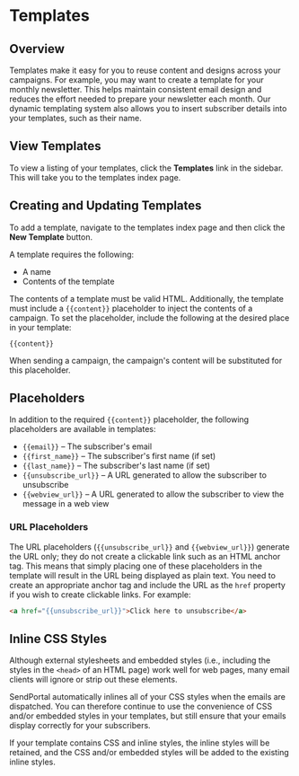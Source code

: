 # Templates

## Overview

Templates make it easy for you to reuse content and designs across your campaigns. For example, you may want to create a template for your monthly newsletter. This helps maintain consistent email design and reduces the effort needed to prepare your newsletter each month. Our dynamic templating system also allows you to insert subscriber details into your templates, such as their name.

## View Templates

To view a listing of your templates, click the **Templates** link in the sidebar. This will take you to the templates index page.

## Creating and Updating Templates

To add a template, navigate to the templates index page and then click the **New Template** button.

A template requires the following:

- A name
- Contents of the template

The contents of a template must be valid HTML. Additionally, the template must include a `{{content}}` placeholder to inject the contents of a campaign. To set the placeholder, include the following at the desired place in your template:

```
{{content}}
```

When sending a campaign, the campaign's content will be substituted for this placeholder.

## Placeholders

In addition to the required `{{content}}` placeholder, the following placeholders are available in templates:

- `{{email}}` – The subscriber's email
- `{{first_name}}` – The subscriber's first name (if set)
- `{{last_name}}` – The subscriber's last name (if set)
- `{{unsubscribe_url}}` – A URL generated to allow the subscriber to unsubscribe
- `{{webview_url}}` – A URL generated to allow the subscriber to view the message in a web view

### URL Placeholders

The URL placeholders (`{{unsubscribe_url}}` and `{{webview_url}}`) generate the URL only; they do not create a clickable link such as an HTML anchor tag. This means that simply placing one of these placeholders in the template will result in the URL being displayed as plain text. You need to create an appropriate anchor tag and include the URL as the `href` property if you wish to create clickable links. For example:

```html
<a href="{{unsubscribe_url}}">Click here to unsubscribe</a>
```

## Inline CSS Styles

Although external stylesheets and embedded styles (i.e., including the styles in the `<head>` of an HTML page) work well for web pages, many email clients will ignore or strip out these elements.

SendPortal automatically inlines all of your CSS styles when the emails are dispatched. You can therefore continue to use the convenience of CSS and/or embedded styles in your templates, but still ensure that your emails display correctly for your subscribers.

If your template contains CSS and inline styles, the inline styles will be retained, and the CSS and/or embedded styles will be added to the existing inline styles.